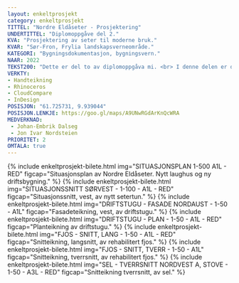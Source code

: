 ```yaml
---
layout: enkeltprosjekt
category: enkeltprosjekt
TITTEL: "Nordre Eldåseter - Prosjektering"
UNDERTITTEL: "Diplomoppgåve del 2."
KVA: "Prosjektering av seter til moderne bruk."
KVAR: "Sør-Fron, Frylia landskapsverneområde."
KATEGORI: "Bygningsdokumentasjon, bygningsvern."
NAAR: 2022
TEKST200: "Dette er del to av diplomoppgåva mi. <br> I denne delen er det gjort ein moglegheitsstudie for plassen Nordre Eldåseter, der konklusjonen er at plassen burde brukast som seter, slik han har vore før. I tillegg skal eit av bygga brukast som jakthytte og eit anna brukast som utleigehytte eller til turisme, då husa ikkje lot seg nytte i drifta. <br> <br> For å kunne bruke plassen som ei seter i moderne tid må ein setje opp nye produksjonsbygningar. Eg har satt opp eit sommarfjos med mjølkerobot som er drive av solceller, og overskotet frå denne energien mogleggjer eit litt høgare komfortnivå for dei som bur der om somaren. <br> <br> Prosjektet inneheld òg ei badstove - ein luksus ein burde tillate seg om ein uansett skal oppfylle moderne reinslegheitskrav. Dette bygget tettar ein romlekasje i setertunet, og gjev moglegheita til å ha toalett, badstove og utedusj operativ heile året. Alle bygningane kan brukast heile året, om ein ynskjer det. <br> <br> Alle husa vert satt i stand, og kritiske manglar og problem vert teke hand om. Eg har halde meg til gamle teknikkar for å ta vare på kulturarven og handverket. Nokre plassar har eg brote med dette, til dømes med isolasjon og vindsperre."
VERKTY:
- Handteikning
- Rhinoceros
- CloudCompare
- InDesign
POSISJON: "61.725731, 9.939044"
POSISJON.LENKJE: https://goo.gl/maps/A9UNwRGdArKnQcWRA
MEDVERKNAD: 
 - Johan-Embrik Dalseg
 - Jon Ivar Nordsteien
PRIORITET: 2
OMTALA: true
---
```

{% include enkeltprosjekt-bilete.html   img="SITUASJONSPLAN 1-500 A1L - RED"                            figcap="Situasjonsplan av Nordre Eldåseter. Nytt laughus og ny driftsbygning." %}
{% include enkeltprosjekt-bilete.html   img="SITUASJONSSNITT SØRVEST - 1-100 - A1L - RED"               figcap="Situasjonssnitt, vest, av nytt setertun." %}
{% include enkeltprosjekt-bilete.html   img="DRIFTSTUGU - FASADE NORDAUST - 1-50 - A1L"                 figcap="Fasadeteikning, vest, av driftstugu." %}
{% include enkeltprosjekt-bilete.html   img="DRIFTSTUGU - PLAN - 1-50 - A1L - RED"                      figcap="Planteikning av driftstugu." %}
{% include enkeltprosjekt-bilete.html   img="FJOS - SNITT, LANG - 1-50 - A1L - RED"                     figcap="Snitteikning, langsnitt, av rehabilitert fjos." %}
{% include enkeltprosjekt-bilete.html   img="FJOS - SNITT, TVERR - 1-50 - A1L"                          figcap="Snitteikning, tverrsnitt, av rehabilitert fjos." %}
{% include enkeltprosjekt-bilete.html   img="SEL - TVERRSNITT NORDVEST A, STOVE - 1-50 - A3L - RED"     figcap="Snitteikning tverrsnitt, av sel." %}